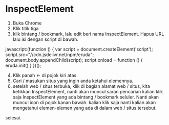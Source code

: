 # InspectElement

1. Buka Chrome
2. Klik titik tiga
3. klik bintang / bookmark, lalu edit
   beri nama InspectElement. Hapus URL lalu isi dengan script di bawah.

javascript:(function () { 
    var script =  document.createElement('script');
    script.src="//cdn.jsdelivr.net/npm/eruda"; 
    document.body.appendChild(script);
    script.onload = function () { 
        eruda.init() 
    } 
})();

4. Klik panah <- di pojok kiri atas
5. Cari / masukan situs yang ingin anda ketahui elemennya.
6. setelah web / situs terbuka, klik di bagian alamat web / situs, kita ketikkan InspectElement, nanti akan muncul saran pencarian kalian klik saja InspectElement yang ada bintang / bookmark seluler. Nanti akan muncul icon di pojok kanan bawah. kalian klik saja nanti kalian akan mengetahui elemen-elemen yang ada di dalam web / situs tersebut.

selesai.

